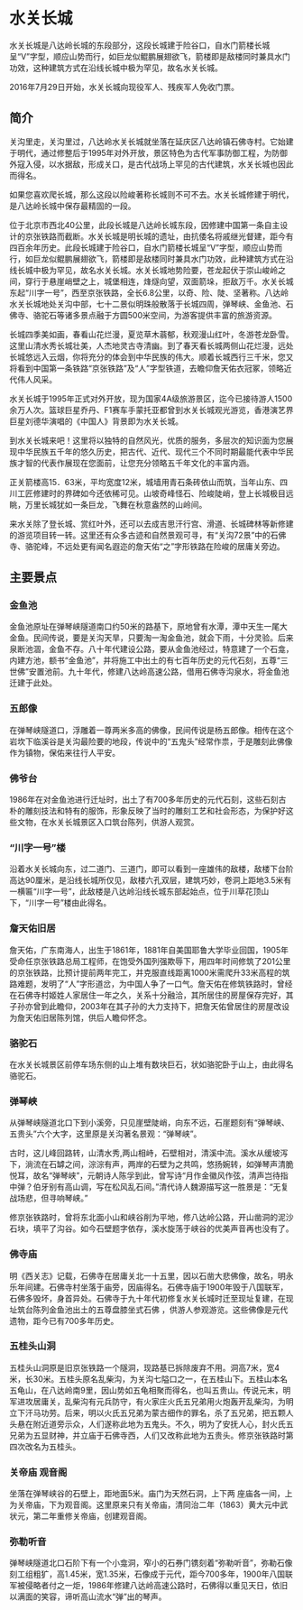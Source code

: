 # 水关长城

水关长城是八达岭长城的东段部分，这段长城建于险谷口，自水门箭楼长城呈“V”字型，顺应山势而行，如巨龙似鲲鹏展翅欲飞，箭楼即是敌楼同时兼具水门功效，这种建筑方式在沿线长城中极为罕见，故名水关长城。

2016年7月29日开始，水关长城向现役军人、残疾军人免收门票。

## 简介

关沟里走，关沟里过，八达岭水关长城就坐落在延庆区八达岭镇石佛寺村。它始建于明代，通过修整后于1995年对外开放，景区特色为古代军事防御工程，为防御外寇入侵，以水据敌，形成关口，是古代战场上罕见的古代建筑，水关长城也因此而得名。

如果您喜欢爬长城，那么这段以险峻著称长城则不可不去。水关长城修建于明代，是八达岭长城中保存最精固的一段。

位于北京市西北40公里，此段长城是八达岭长城东段，因修建中国第一条自主设计的京张铁路而截断。水关长城是明长城的遗址，由抗倭名将戚继光督建，距今有四百余年历史。此段长城建于险谷口，自水门箭楼长城呈“V”字型，顺应山势而行，如巨龙似鲲鹏展翅欲飞，箭楼即是敌楼同时兼具水门功效，此种建筑方式在沿线长城中极为罕见，故名水关长城。水关长城地势险要，苍龙起伏于崇山峻岭之间，穿行于悬崖峭壁之上，城堡相连，烽燧向望，双面箭垛，拒敌万千。水关长城东起“川字一号”，西至京张铁路，全长6.8公里，以奇、险、陡、坚著称。八达岭水关长城地处关沟中部，七十二景似明珠般散落于长城四周，弹琴峡、金鱼池、石佛寺、骆驼石等诸多景点融于方圆500米空间，为游客提供丰富的旅游资源。

长城四季美如画，春看山花烂漫，夏览草木蓊郁，秋观漫山红叶，冬游苍龙卧雪。这里山清水秀长城壮美，人杰地灵古寺清幽。到了春天看长城两侧山花烂漫，远处长城悠远入云烟，你将充分的体会到中华民族的伟大。顺着长城西行三千米，您又将看到中国第一条铁路“京张铁路”及“人”字型铁道，去瞻仰詹天佑衣冠冢，领略近代伟人风采。

水关长城于1995年正式对外开放，现为国家4A级旅游景区，迄今已接待游人1500余万人次。篮球巨星乔丹、F1赛车手蒙托亚都曾到水关长城观光游览，香港演艺界巨星刘德华演唱的《中国人》背景即为水关长城。

到水关长城来吧！这里将以独特的自然风光，优质的服务，多层次的知识面为您展现中华民族五千年的悠久历史，把古代、近代、现代三个不同时期最能代表中华民族才智的代表作展现在您面前，让您充分领略五千年文化的丰富内涵。

正关箭楼高15．63米，平均宽度12米，城墙用青石条砖依山而筑，当年山东、四川工匠修建时的界碑如今还依稀可见。山坡奇峰怪石、险峻陡峭，登上长城极目远眺，万里长城犹如一条巨龙，飞舞在秋意盎然的山岭间。

来水关除了登长城、赏红叶外，还可以去成吉思汗行宫、滑道、长城碑林等新修建的游览项目转一转。这里还有众多古迹和自然景观可寻，有“关沟72景”中的石佛寺、骆驼峰，不远处更有闻名遐迩的詹天佑“之”字形铁路在险峻的居庸关旁边。

## 主要景点

### 金鱼池

金鱼池原址在弹琴峡隧道南口约50米的路基下，原地曾有水潭，潭中天生一尾大金鱼。民间传说，要是关沟天旱，只要淘一淘金鱼池，就会下雨，十分灵验。后来泉断池涸，金鱼不存。八十年代建设公路，要从金鱼池经过，特意建了一个石龛，内建方池，额书“金鱼池”，并将施工中出土的有七百年历史的元代石刻，五尊“三世佛”安置池前。九十年代，修建八达岭高速公路，借用石佛寺沟泉水，将金鱼池迁建于此处。

### 五郎像

在弹琴峡隧道口，浮雕着一尊两米多高的佛像，民间传说是杨五郎像。相传在这个岩坎下临溪谷是关沟最险要的地段，传说中的“五鬼头”经常作祟，于是雕刻此佛像作为镇物，保佑来往行人平安。

### 佛爷台

1986年在对金鱼池进行迁址时，出土了有700多年历史的元代石刻，这些石刻古朴的雕刻技法和特有的服饰，形象反映了当时的雕刻工艺和社会形态，为保护好这些文物，在水关长城景区入口筑台陈列，供游人观赏。

### “川字一号”楼

沿着水关长城向东，过二道门、三道门，即可以看到一座雄伟的敌楼，敌楼下台阶高达90厘米，是沿线长城所仅见，敌楼六孔双层，建筑巧妙，卷洞上距地3.5米有一横匾“川字一号”，此敌楼是八达岭沿线长城东部起始点，位于川草花顶山下，“川字一号”楼由此得名。

### 詹天佑旧居

詹天佑，广东南海人，出生于1861年，1881年自美国耶鲁大学毕业回国，1905年受命任京张铁路总局工程师，在饱受外国列强欺辱下，用四年时间修筑了201公里的京张铁路，比预计提前两年完工，并克服直线距离1000米需爬升33米高程的筑路难题，发明了“人”字形道岔，为中国人争了一口气。詹天佑在修筑铁路时，曾经在石佛寺村姬姓人家居住一年之久，关系十分融洽，其所居住的房屋保存完好，其子孙亦曾到此瞻仰，2003年在其子孙的大力支持下，把詹天佑曾居住的房屋改设为詹天佑旧居陈列馆，供后人瞻仰怀念。

### 骆驼石

在水关长城景区前停车场东侧的山上堆有数块巨石，状如骆驼卧于山上，由此得名骆驼石。

### 弹琴峡

从弹琴峡隧道北口下到小溪旁，只见崖壁陡峭，向东不远，石崖题刻有“弹琴峡、五贵头”六个大字，这里原是关沟著名景观：“弹琴峡”。

古时，这儿峰回路转，山清水秀,两山相峙，石壁相对，清溪中流。溪水从缓坡泻下，淌流在石罅之间，淙淙有声，两岸的石壁为之共鸣，悠扬婉转，如弹琴声清脆悦耳，故名“弹琴峡”，元朝诗人陈孚到此，曾写诗“月作金徽风作弦，清声岂待指中弹？伯牙别有高山调，写在松风乱石间。”清代诗人魏源描写这一胜景是：“无复战场悲，但寻响琴峡。”

修京张铁路时，曾将东北面小山和峡谷削为平地，修八达岭公路，开山凿洞的泥沙石块，填平了沟谷。如今石壁题字依存，溪水旋荡于峡谷的优美声音再也没有了。

### 佛寺庙

明《西关志》记载，石佛寺在居庸关北一十五里，因以石凿大悲佛像，故名，明永乐年间建。石佛寺村坐落于庙旁，因庙得名。石佛寺庙于1900年毁于八国联军，石佛多毁坏，身首异处。石佛寺于九十年代初修复水关长城时迁至现址复建，在现址筑台陈列金鱼池出土的五尊盘膝坐式石佛 ，供游人参观游览。这些佛像是元代遗物，距今已有700多年历史。

### 五桂头山洞

五桂头山洞原是旧京张铁路一个隧洞，现路基已拆除废弃不用。洞高7米，宽4米，长30米。五桂头原名乱柴沟，为关沟七隘口之一，在五桂山下。五桂山本名五龟山，在八达岭南9里，因山势如五龟相聚而得名，也叫五贵山。传说元末，明军进攻居庸关，乱柴沟有元兵防守，有火家庄火氏五兄弟用火炮轰开乱柴沟，为明立下汗马功劳。后来，明以火氏五兄弟为蒙古细作的罪名，杀了五兄弟，把五颗人头悬在附近道旁示众，人们遂称此地为五鬼头。不久，明为了安抚人心，封火氏五兄弟为五显财神，并立庙于石佛寺西，人们又改称此地为五贵头。修京张铁路时第四次改名为五桂头。

### 关帝庙 观音阁

坐落在弹琴峡谷的石壁上，距地面5米。庙门为天然石洞，上下两 座庙各一间，上为关帝庙，下为观音阁。这里原来只有关帝庙，清同治二年（1863）黄大元中武状元，第二年重修关帝庙，创建观音阁。

### 弥勒听音

弹琴峡隧道北口石阶下有一个小龛洞，窄小的石券门镌刻着“弥勒听音”，弥勒石像刻工组粗犷，高1.45米，宽1.35米，石像成于元代，距今700多年，1900年八国联军被侵略者付之一炬，1986年修建八达岭高速公路时，石佛得以重见天日，依旧以满面的笑容，谛听高山流水“弹”出的琴声。